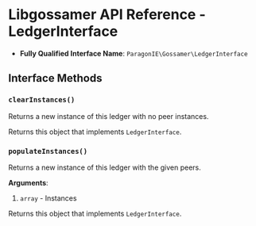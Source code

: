 # Libgossamer API Reference - LedgerInterface

* **Fully Qualified Interface Name**: `ParagonIE\Gossamer\LedgerInterface`

## Interface Methods

### `clearInstances()`

Returns a new instance of this ledger with no peer instances.

Returns this object that implements `LedgerInterface`.

### `populateInstances()`

Returns a new instance of this ledger with the given peers.

**Arguments**:

1. `array` - Instances

Returns this object that implements `LedgerInterface`.
